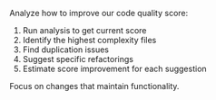 Analyze how to improve our code quality score:
1. Run analysis to get current score
2. Identify the highest complexity files
3. Find duplication issues
4. Suggest specific refactorings
5. Estimate score improvement for each suggestion

Focus on changes that maintain functionality.